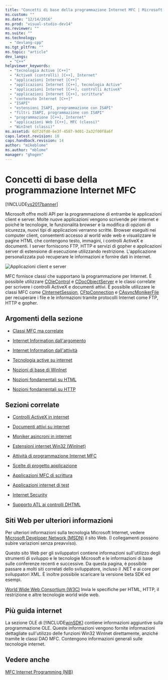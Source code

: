 ```yaml
---
title: "Concetti di base della programmazione Internet MFC | Microsoft Docs"
ms.custom: ""
ms.date: "12/14/2016"
ms.prod: "visual-studio-dev14"
ms.reviewer: ""
ms.suite: ""
ms.technology: 
  - "devlang-cpp"
ms.tgt_pltfrm: ""
ms.topic: "article"
dev_langs: 
  - "C++"
helpviewer_keywords: 
  - "tecnologia Active [C++]"
  - "ActiveX (controlli) [C++], Internet"
  - "applicazioni Internet [C++]"
  - "applicazioni Internet [C++], tecnologia Active"
  - "applicazioni Internet [C++], controlli ActiveX"
  - "applicazioni Internet [C++], scrittura"
  - "contenuto Internet [C++]"
  - "ISAPI"
  - "estensioni ISAPI, programmazione con ISAPI"
  - "filtri ISAPI, programmazione con ISAPI"
  - "programmazione [C++], Internet"
  - "applicazioni Web [C++], MFC (classi)"
  - "WinInet (classi)"
ms.assetid: 6df2dfd0-6e3f-4587-9d01-2a32f00f8a6f
caps.latest.revision: 18
caps.handback.revision: 14
author: "mikeblome"
ms.author: "mblome"
manager: "ghogen"
---
```

# Concetti di base della programmazione Internet MFC
[!INCLUDE[vs2017banner](../assembler/inline/includes/vs2017banner.md)]

Microsoft offre molti API per la programmazione di entrambe le applicazioni client e server.  Molte nuove applicazioni vengono scrivende per internet e poiché le tecnologie, le funzionalità browser e la modifica di opzioni di sicurezza, nuovi tipi di applicazioni verranno scritte.  Browser eseguiti nei computer client, consententi accesso al world wide web e visualizzare le pagine HTML che contengono testo, immagini, i controlli ActiveX e documenti.  I server forniscono FTP, HTTP e servizi di gopher e applicazioni server di estensione di esecuzione utilizzando restrizione.  L'applicazione personalizzata può recuperare le informazioni e fornire dati in internet.  
  
 ![Applicazioni client e server](../mfc/media/vc38bq1.png "vc38BQ1")  
  
 MFC fornisce classi che supportano la programmazione per Internet.  È possibile utilizzare [COleControl](../mfc/reference/colecontrol-class.md) e [CDocObjectServer](../mfc/reference/cdocobjectserver-class.md) e le classi correlate per scrivere i controlli ActiveX e documenti attivi.  È possibile utilizzare le classi MFC come [CInternetSession](../mfc/reference/cinternetsession-class.md), [CFtpConnection](../mfc/reference/cftpconnection-class.md) e [CAsyncMonikerFile](../mfc/reference/casyncmonikerfile-class.md) per recuperare i file e le informazioni tramite protocolli Internet come FTP, HTTP e gopher.  
  
## Argomenti della sezione  
  
-   [Classi MFC ma correlate](../mfc/internet-related-mfc-classes.md)  
  
-   [Internet Information dall'argomento](../mfc/internet-information-by-topic.md)  
  
-   [Internet Information dall'attività](../mfc/internet-information-by-task.md)  
  
-   [Tecnologia active su internet](../mfc/active-technology-on-the-internet.md)  
  
-   [Nozioni di base di WinInet](../mfc/wininet-basics.md)  
  
-   [Nozioni fondamentali su HTML](../mfc/html-basics.md)  
  
-   [Nozioni fondamentali su HTTP](../mfc/http-basics.md)  
  
## Sezioni correlate  
  
-   [Controlli ActiveX in internet](../mfc/activex-controls-on-the-internet.md)  
  
-   [Documenti attivi su internet](../mfc/active-documents-on-the-internet.md)  
  
-   [Moniker asincroni in internet](../mfc/asynchronous-monikers-on-the-internet.md)  
  
-   [Estensioni internet Win32 \(WinInet\)](../mfc/win32-internet-extensions-wininet.md)  
  
-   [Attività di programmazione Internet MFC](../mfc/mfc-internet-programming-tasks.md)  
  
-   [Scelte di progetto applicazione](../mfc/application-design-choices.md)  
  
-   [Applicazioni MFC di scrittura](../mfc/writing-mfc-applications.md)  
  
-   [Applicazioni internet di test](../mfc/testing-internet-applications.md)  
  
-   [Internet Security](../mfc/internet-security-cpp.md)  
  
-   [Supporto ATL ai controlli DHTML](../atl/atl-support-for-dhtml-controls.md)  
  
##  <a name="_core_web_sites_for_more_information"></a> Siti Web per ulteriori informazioni  
 Per ulteriori informazioni sulla tecnologia Microsoft Internet, vedere [Microsoft Developer Network \(MSDN\)](http://go.microsoft.com/fwlink/?LinkID=56322) il sito Web. \(I collegamenti possono subire variazioni senza preavviso\).  
  
 Questo sito Web per gli sviluppatori contiene informazioni sull'utilizzo degli strumenti di sviluppo e le tecnologie Microsoft e le informazioni di base sulle conferenze recenti e successive.  Da questa pagina, è possibile passare a molti siti correlati dello sviluppatore, incluso il .NET e ai core per sviluppatori XML.  È inoltre possibile scaricare la versione beta SDK ed esempi.  
  
 [World Wide Web Consortium \(W3C\)](http://go.microsoft.com/fwlink/?LinkID=37125) Invia le specifiche per HTML, HTTP, il restrizione e altre tecnologie world wide web.  
  
##  <a name="_core_more_internet_help"></a> Più guida internet  
 La sezione OLE di [!INCLUDE[winSDK](../atl/includes/winsdk_md.md)] contiene informazioni aggiuntive sulla programmazione OLE.  Queste informazioni vengono fornite informazioni dettagliate sull'utilizzo delle funzioni Win32 WinInet direttamente, anziché tramite le classi DAO MFC.  Contengono informazioni generali sulle tecnologie internet.  
  
## Vedere anche  
 [MFC Internet Programming \(NIB\)](http://msdn.microsoft.com/it-it/0f7a1f3a-385b-4d56-a55b-0d766840c58a)